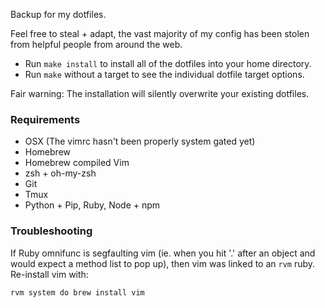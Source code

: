 Backup for my dotfiles.

Feel free to steal + adapt, the vast majority of my config has been stolen
from helpful people from around the web.

* Run ```make install``` to install all of the dotfiles into your home directory.
* Run ```make``` without a target to see the individual dotfile target options.

Fair warning: The installation will silently overwrite your existing dotfiles.

### Requirements

* OSX (The vimrc hasn't been properly system gated yet)
* Homebrew
* Homebrew compiled Vim
* zsh + oh-my-zsh
* Git
* Tmux
* Python + Pip, Ruby, Node + npm


### Troubleshooting

If Ruby omnifunc is segfaulting vim (ie. when you hit '.' after an object and
would expect a method list to pop up), then vim was linked to an ```rvm```
ruby. Re-install vim with:

```
rvm system do brew install vim
```


